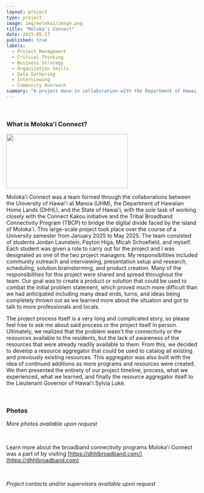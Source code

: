 ```yaml
---
layout: project
type: project
image: img/molokai/image.png
title: "Moloka'i Connect"
date: 2025-05-17
published: true
labels:
  - Project Management
  - Critical Thinking
  - Business Strategy
  - Organization Skills
  - Data Gathering
  - Interviewing
  - Community Outreach
summary: "A project done in collaboration with the Department of Hawaiian Home Lands (DHHL) and the State of Hawai'i for the Tribal Broadband Connectivity Program (TBCP) to explore solutions to bridge the digital divide faced by the island of Moloka'i."
---
```


&nbsp;

### What is Moloka'i Connect?

<img width="320px" height="143px"
     class="float-start pe-4" 
     src="../img/molokai/image.png" >

Moloka'i Connect was a team formed through the collaborations between the University of Hawai'i at Manoa (UHM), the Department of Hawaiian Home Lands (DHHL), and the State of Hawai'i, with the sole task of working closely with the Connect Kakou initiative and the Tribal Broadband Connectivity Program (TBCP) to bridge the digital divide faced by the island of Moloka'i. This large-scale project took place over the course of a University semester from January 2025 to May 2025. The team consisted of students Jordan Launstein, Payton Higa, Micah Schoefield, and myself. Each student was given a role to carry out for the project and I was designated as one of the two project managers. My responsibilities included community outreach and interviewing, presentation setup and research, scheduling, solution brainstorming, and product creation. Many of the responsibilities for this project were shared and spread throughout the team. Our goal was to create a product or solution that could be used to combat the initial problem statement, which proved much more difficult than we had anticipated including many dead ends, turns, and ideas being completely thrown out as we learned more about the situation and got to talk to more professionals and locals.

The project process itself is a very long and complicated story, so please feel free to ask me about said process or the project itself in person. Ultimately, we realized that the problem wasn't the connectivity or the resources available to the residents, but the lack of awareness of the resources that were already readily available to them. From this, we decided to develop a resource aggregator that could be used to catalog all existing and previously existing resources. This aggregator was also built with the idea of continued additions as more programs and resources were created. We then presented the entirety of our project timeline, process, what we experienced, what we learned, and finally the resource aggregator itself to the Lieutenant Governor of Hawai'i Sylvia Luke.

&nbsp;

### Photos

*More photos available upon request*

&nbsp;

 Learn more about the broadband connectivity programs Moloka'i Connect was a part of by visiting [https://dhhlbroadband.com/](https://dhhlbroadband.com)

&nbsp;

*Project contacts and/or supervisors available upon request*

